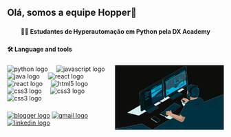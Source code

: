 <h2 align="left">Olá, somos a equipe Hopper🚀</h2>

###


<h4 align="center">👩‍💻 Estudantes de Hyperautomação em Python pela DX Academy</h4>
  
###

<h4 align="left">🛠 Language and tools</h4>
  
###

<img align="right" height="150" src="https://raw.githubusercontent.com/Potential17/Potential17/master/user%20(2).gif"  />

###

<div align="left">
  <img src="https://cdn.jsdelivr.net/gh/devicons/devicon/icons/python/python-original.svg" height="30" alt="python logo"  />
  <img width="12" />
  <img src="https://cdn.jsdelivr.net/gh/devicons/devicon/icons/javascript/javascript-original.svg" height="30" alt="javascript logo"  />
  <img width="12" />
  <img src="https://cdn.jsdelivr.net/gh/devicons/devicon@latest/icons/java/java-original.svg" height="30" alt="java logo"/>      
  <img width="12" />
  <img src="https://cdn.jsdelivr.net/gh/devicons/devicon/icons/react/react-original.svg" height="30" alt="react logo"  />
  <img width="12" />
  <img src="https://cdn.jsdelivr.net/gh/devicons/devicon@latest/icons/docker/docker-original.svg" height="30" alt="react logo"  />
  <img width="12" />
  <img src="https://cdn.jsdelivr.net/gh/devicons/devicon/icons/html5/html5-original.svg" height="30" alt="html5 logo"  />
  <img width="12" />
  <img src="https://cdn.jsdelivr.net/gh/devicons/devicon/icons/css3/css3-original.svg" height="30" alt="css3 logo"  />
  <img width="12" />
  <img src="https://cdn.jsdelivr.net/gh/devicons/devicon@latest/icons/dart/dart-original.svg" height="30" alt="css3 logo"  />
  <img width="12" />
  <img src="https://cdn.jsdelivr.net/gh/devicons/devicon@latest/icons/firebase/firebase-original.svg" height="30" alt="css3 logo"  />
  <img width="12" />
</div>

###

<div align="left">
  <a href="https://equipehopper-zl.blogspot.com/"> <img src="https://img.shields.io/badge/Blogger-F57D00?style=for-the-badge&logo=blogger&logoColor=white" height="35" alt="blogger logo" /></a>
  <a href = "mailto:equipejobs.zl@gmail.com"> <img src="https://img.shields.io/badge/-Gmail-%23333?style=for-the-badge&logo=gmail&logoColor=white" height="35" alt="gmail logo"  /></a>
  <a href = "https://www.linkedin.com/groups/9862240/"> <img src="https://img.shields.io/static/v1?message=LinkedIn&logo=linkedin&label=&color=0077B5&logoColor=white&labelColor=&style=for-the-badge" height="35" alt="linkedin logo"  /></a>

</div>

###

<br clear="both">
